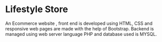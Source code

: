# Lifestyle Store
 An Ecommerce website , front end is developed using HTML, CSS and responsive web pages are made with the help of Bootstrap.
 Backend is managed using web server language PHP and database used is MYSQL.
